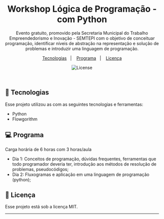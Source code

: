 <h1 align="center"> Workshop Lógica de Programação - com Python  </h1>

<p align="center">
Evento gratuito, promovido pela Secretaria Municipal do Trabalho Empreendedorismo e Inovação - SEMTEPI com o objetivo de conceituar programação, identificar níveis de abstração na representação e solução de problemas e introduzir uma linguagem de programação.
</p>

<p align="center">
  <a href="#-tecnologias">Tecnologias</a>&nbsp;&nbsp;&nbsp;|&nbsp;&nbsp;&nbsp;
  <a href="#-programa">Programa</a>&nbsp;&nbsp;&nbsp;|&nbsp;&nbsp;&nbsp;
  <a href="#memo-licença">Licença</a>
</p>

<p align="center">
  <img alt="License" src="https://img.shields.io/static/v1?label=license&message=MIT&color=49AA26&labelColor=000000">
</p>

<br>

## 🚀 Tecnologias

Esse projeto utilizou as com as seguintes tecnologias e ferramentas:

- Python
- Flowgorithm

## 💻 Programa

Carga horária de 6 horas com 3 horas/aula
- Dia 1: Conceitos de programação, dúvidas frequentes, ferramentas que todo programador deveria ter, introdução aos métodos de resolução de problemas, pseudocódigos;
- Dia 2: Fluxogramas e aplicação em uma linguagem de programação (python);



## :memo: Licença

Esse projeto está sob a licença MIT.

---
